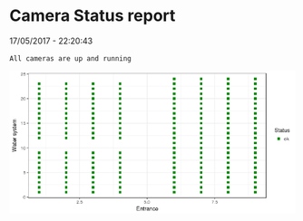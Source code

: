 Camera Status report
================
17/05/2017 - 22:20:43

    All cameras are up and running

![](camreport_files/figure-markdown_github/unnamed-chunk-2-1.png)
